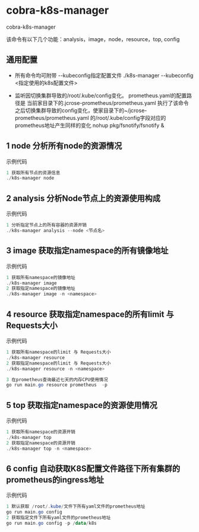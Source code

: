 # cobra-k8s-manager
cobra-k8s-manager

该命令有以下几个功能：analysis，image，node，resource，top, config

## 通用配置  
+ 所有命令均可附带 --kubeconfig指定配置文件
./k8s-manager --kubeconfig <指定使用的k8s配置文件>

+ 监听因切换集群导致的/root/.kube/config变化。  prometheus.yaml的配置路径是 当前家目录下的.jcrose-prometheus/prometheus.yaml
执行了该命令之后切换集群导致的config变化，使家目录下的~/jcrose-prometheus/prometheus.yaml 的/root/.kube/config字段对应的prometheus地址产生同样的变化
nohup pkg/fsnotify/fsnotify &  


## 1 node 分析所有node的资源情况
示例代码
```powershell
1 获取所有节点的资源信息
./k8s-manager node 
```

## 2 analysis 分析Node节点上的资源使用构成

示例代码
```powershell
1 分析指定节点上的所有容器的资源开销
./k8s-manager analysis --node <节点名>  
```

## 3 image 获取指定namespace的所有镜像地址

示例代码
```powershell
1 获取所有namespace的镜像地址  
./k8s-manager image  
2 获取指定namespace的镜像地址
./k8s-manager image -n <namespace>
```

## 4 resource 获取指定namespace的所有limit 与 Requests大小
示例代码
```powershell
1 获取所有namespace的limit 与 Requests大小  
./k8s-manager resource  
2 获取指定namespace的limit 与 Requests大小
./k8s-manager resource -n <namespace>

3 在prometheus查询最近七天的内存CPU使用情况
go run main.go resource prometheus  -p
```

## 5 top 获取指定namespace的资源使用情况
示例代码
```powershell
1 获取所有namespace的资源开销
./k8s-manager top
2 获取指定namespace的资源开销
./k8s-manager top -n <namespace> 
```

## 6 config 自动获取K8S配置文件路径下所有集群的prometheus的ingress地址
示例代码
```powershell
1 默认获取 /root/.kube/文件下所有yaml文件的prometheus地址
go run main.go config
2 获取指定文件下所有yaml文件的prometheus地址
go run main.go config -p /data/k8s
```
